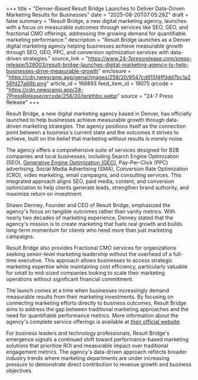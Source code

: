+++
title = "Denver-Based Result Bridge Launches to Deliver Data-Driven Marketing Results for Businesses"
date = "2025-08-20T07:05:28Z"
draft = false
summary = "Result Bridge, a new digital marketing agency, launches with a focus on measurable outcomes through services like SEO, GEO, and fractional CMO offerings, addressing the growing demand for quantifiable marketing performance."
description = "Result Bridge launches as a Denver digital marketing agency helping businesses achieve measurable growth through SEO, GEO, PPC, and conversion optimization services with data-driven strategies."
source_link = "https://www.24-7pressrelease.com/press-release/526003/result-bridge-launches-digital-marketing-agency-to-help-businesses-drive-measurable-growth"
enclosure = "https://cdn.newsramp.app/genai/images/258/20/9547cd915f4ff0dd7bc1a256fd27a66b.png"
article_id = 168893
feed_item_id = 19075
qrcode = "https://cdn.newsramp.app/24-7PressRelease/qrcode/258/20/larkthbo.webp"
source = "24-7 Press Release"
+++

<p>Result Bridge, a new digital marketing agency based in Denver, has officially launched to help businesses achieve measurable growth through data-driven marketing strategies. The agency positions itself as the connection point between a business's current state and the outcomes it strives to achieve, built on the belief that marketing without results is merely noise.</p><p>The agency offers a comprehensive suite of services designed for B2B companies and local businesses, including Search Engine Optimization (SEO), <a href="https://resultbridge.com/generative-engine-optimization" rel="nofollow" target="_blank">Generative Engine Optimization (GEO)</a>, Pay-Per-Click (PPC) advertising, Social Media Advertising (SMA), Conversion Rate Optimization (CRO), video marketing, email campaigns, and consulting services. This integrated approach aligns SEO, paid media, content, and conversion optimization to help clients generate leads, strengthen brand authority, and maximize return on investment.</p><p>Shawn Denney, Founder and CEO of Result Bridge, emphasized the agency's focus on tangible outcomes rather than vanity metrics. With nearly two decades of marketing experience, Denney stated that the agency's mission is to create marketing that fuels real growth and builds long-term momentum for clients who need more than just marketing campaigns.</p><p>Result Bridge also provides Fractional CMO services for organizations seeking senior-level marketing leadership without the overhead of a full-time executive. This approach allows businesses to access strategic marketing expertise while maintaining cost efficiency, particularly valuable for small to mid-sized companies looking to scale their marketing operations without significant financial commitment.</p><p>The launch comes at a time when businesses increasingly demand measurable results from their marketing investments. By focusing on connecting marketing efforts directly to business outcomes, Result Bridge aims to address the gap between traditional marketing approaches and the need for quantifiable performance metrics. More information about the agency's complete service offerings is available at <a href="https://resultbridge.com" rel="nofollow" target="_blank">their official website</a>.</p><p>For business leaders and technology professionals, Result Bridge's emergence signals a continued shift toward performance-based marketing solutions that prioritize ROI and measurable impact over traditional engagement metrics. The agency's data-driven approach reflects broader industry trends where marketing departments are under increasing pressure to demonstrate direct contribution to revenue growth and business objectives.</p>